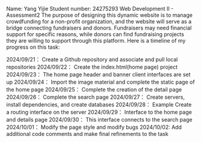 Name: Yang Yijie
Student number: 24275293
Web Development II - Assessment2
The purpose of designing this dynamic website is to manage crowdfunding for a non-profit organization, and the website will serve as a bridge connecting fundraisers and donors. Fundraisers may need financial support for specific reasons, while donors can find fundraising projects they are willing to support through this platform. Here is a timeline of my progress on this task:

2024/09/21： Create a Github repository and associate and pull local repositories
2024/09/22： Create the index.html(home page) project
2024/09/23： The home page header and banner client interfaces are set up
2024/09/24： Import the image material and complete the static page of the home page
2024/09/25： Complete the creation of the detail page
2024/09/26： Complete the search page
2024/09/27： Create servers, install dependencies, and create databases
2024/09/28： Example Create a routing interface on the server
2024/09/29： Interface to the home page and details page
2024/09/30： This interface connects to the search page
2024/10/01： Modify the page style and modify bugs
2024/10/02:  Add additional code comments and make final refinements to the task
